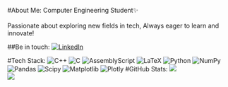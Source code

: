 #About Me:
Computer Engineering Student✨<br><br>Passionate about exploring new fields in tech, Always eager to learn and innovate!


##Be in touch:
[![LinkedIn](https://img.shields.io/badge/LinkedIn-%230077B5.svg?logo=linkedin&logoColor=white)](https://linkedin.com/in/niloufar-mortazavi) 

#Tech Stack:
![C++](https://img.shields.io/badge/c++-%2300599C.svg?style=flat&logo=c%2B%2B&logoColor=white) ![C](https://img.shields.io/badge/c-%2300599C.svg?style=flat&logo=c&logoColor=white) ![AssemblyScript](https://img.shields.io/badge/assembly%20script-%23000000.svg?style=flat&logo=assemblyscript&logoColor=white) ![LaTeX](https://img.shields.io/badge/latex-%23008080.svg?style=flat&logo=latex&logoColor=white) ![Python](https://img.shields.io/badge/python-3670A0?style=flat&logo=python&logoColor=ffdd54) ![NumPy](https://img.shields.io/badge/numpy-%23013243.svg?style=flat&logo=numpy&logoColor=white) ![Pandas](https://img.shields.io/badge/pandas-%23150458.svg?style=flat&logo=pandas&logoColor=white) ![Scipy](https://img.shields.io/badge/SciPy-%230C55A5.svg?style=flat&logo=scipy&logoColor=%white) ![Matplotlib](https://img.shields.io/badge/Matplotlib-%23ffffff.svg?style=flat&logo=Matplotlib&logoColor=black) ![Plotly](https://img.shields.io/badge/Plotly-%233F4F75.svg?style=flat&logo=plotly&logoColor=white)
#GitHub Stats:
![](https://github-readme-streak-stats.herokuapp.com/?user=theniloufar&theme=dark&hide_border=false)<br/>
![](https://github-readme-stats.vercel.app/api/top-langs/?username=theniloufar&theme=dark&hide_border=false&include_all_commits=true&count_private=true&layout=compact)
